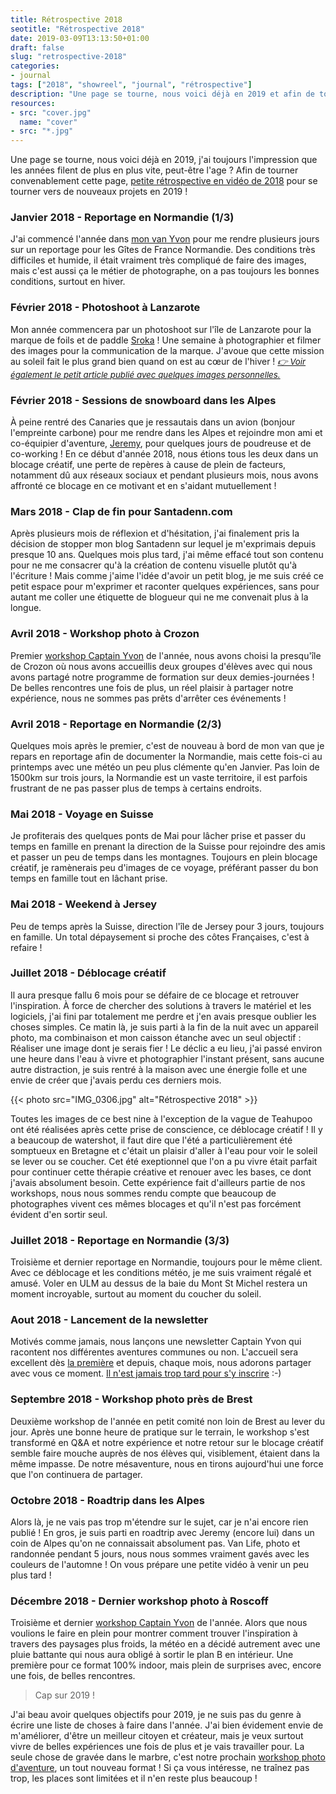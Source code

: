 ```yaml
---
title: Rétrospective 2018
seotitle: "Rétrospective 2018"
date: 2019-03-09T13:13:50+01:00
draft: false
slug: "retrospective-2018"
categories:
- journal
tags: ["2018", "showreel", "journal", "rétrospective"]
description: "Une page se tourne, nous voici déjà en 2019 et afin de tourner convenablement cette page, petite rétrospective de cette année 2018 !"
resources:
- src: "cover.jpg"
  name: "cover"
- src: "*.jpg"
---
```


Une page se tourne, nous voici déjà en 2019, j'ai toujours l'impression que les années filent de plus en plus vite, peut-être l'age ? Afin de tourner convenablement cette page, [petite rétrospective en vidéo de 2018](https://youtu.be/9llB4ImBS_o) pour se tourner vers de nouveaux projets en 2019 !

### Janvier 2018 - Reportage en Normandie (1/3)

J'ai commencé l'année dans [mon van Yvon](https://www.instagram.com/lifewithyvon/) pour me rendre plusieurs jours sur un reportage pour les Gîtes de France Normandie. Des conditions très difficiles et humide, il était vraiment très compliqué de faire des images, mais c'est aussi ça le métier de photographe, on a pas toujours les bonnes conditions, surtout en hiver.

### Février 2018 - Photoshoot à Lanzarote

Mon année commencera par un photoshoot sur l'île de Lanzarote pour la marque de foils et de paddle [Sroka](https://srokacompany.com/) ! Une semaine à photographier et filmer des images pour la communication de la marque. J'avoue que cette mission au soleil fait le plus grand bien quand on est au cœur de l'hiver ! <span style="font-size: 10pt;">_[👉 Voir également le petit article publié avec quelques images personnelles.](https://gregorymignard.com/une-semaine-a-lanzarote/)_</span>

### Février 2018 - Sessions de snowboard dans les Alpes

À peine rentré des Canaries que je ressautais dans un avion (bonjour l'empreinte carbone) pour me rendre dans les Alpes et rejoindre mon ami et co-équipier d'aventure, [Jeremy](http://www.jeremyjanin.com/), pour quelques jours de poudreuse et de co-working ! En ce début d'année 2018, nous étions tous les deux dans un blocage créatif, une perte de repères à cause de plein de facteurs, notamment dû aux réseaux sociaux et pendant plusieurs mois, nous avons affronté ce blocage en ce motivant et en s'aidant mutuellement !

### Mars 2018 - Clap de fin pour Santadenn.com

Après plusieurs mois de réflexion et d'hésitation, j'ai finalement pris la décision de stopper mon blog Santadenn sur lequel je m'exprimais depuis presque 10 ans. Quelques mois plus tard, j'ai même effacé tout son contenu pour ne me consacrer qu'à la création de contenu visuelle plutôt qu'à l'écriture ! Mais comme j'aime l'idée d'avoir un petit blog, je me suis créé ce petit espace pour m'exprimer et raconter quelques expériences, sans pour autant me coller une étiquette de blogueur qui ne me convenait plus à la longue.

### Avril 2018 - Workshop photo à Crozon

Premier [workshop Captain Yvon](http://captainyvon.fr/workshop-photo-aventure/) de l'année, nous avons choisi la presqu'île de Crozon où nous avons accueillis deux groupes d'élèves avec qui nous avons partagé notre programme de formation sur deux demies-journées ! De belles rencontres une fois de plus, un réel plaisir à partager notre expérience, nous ne sommes pas prêts d'arrêter ces événements !

### Avril 2018 - Reportage en Normandie (2/3)

Quelques mois après le premier, c'est de nouveau à bord de mon van que je repars en reportage afin de documenter la Normandie, mais cette fois-ci au printemps avec une météo un peu plus clémente qu'en Janvier. Pas loin de 1500km sur trois jours, la Normandie est un vaste territoire, il est parfois frustrant de ne pas passer plus de temps à certains endroits.

### Mai 2018 - Voyage en Suisse

Je profiterais des quelques ponts de Mai pour lâcher prise et passer du temps en famille en prenant la direction de la Suisse pour rejoindre des amis et passer un peu de temps dans les montagnes. Toujours en plein blocage créatif, je ramènerais peu d'images de ce voyage, préférant passer du bon temps en famille tout en lâchant prise.

### Mai 2018 - Weekend à Jersey

Peu de temps après la Suisse, direction l'île de Jersey pour 3 jours, toujours en famille. Un total dépaysement si proche des côtes Françaises, c'est à refaire !

### Juillet 2018 - Déblocage créatif

Il aura presque fallu 6 mois pour se défaire de ce blocage et retrouver l'inspiration. À force de chercher des solutions à travers le matériel et les logiciels, j'ai fini par totalement me perdre et j'en avais presque oublier les choses simples. Ce matin là, je suis parti à la fin de la nuit avec un appareil photo, ma combinaison et mon caisson étanche avec un seul objectif : Réaliser une image dont je serais fier ! Le déclic a eu lieu, j'ai passé environ une heure dans l'eau à vivre et photographier l'instant présent, sans aucune autre distraction, je suis rentré à la maison avec une énergie folle et une envie de créer que j'avais perdu ces derniers mois.

{{< photo src="IMG_0306.jpg" alt="Rétrospective 2018" >}}

Toutes les images de ce best nine à l'exception de la vague de Teahupoo ont été réalisées après cette prise de conscience, ce déblocage créatif ! Il y a beaucoup de watershot, il faut dire que l'été a particulièrement été somptueux en Bretagne et c'était un plaisir d'aller à l'eau pour voir le soleil se lever ou se coucher. Cet été exeptionnel que l'on a pu vivre était parfait pour continuer cette thérapie créative et renouer avec les bases, ce dont j'avais absolument besoin. Cette expérience fait d'ailleurs partie de nos workshops, nous nous sommes rendu compte que beaucoup de photographes vivent ces mêmes blocages et qu'il n'est pas forcément évident d'en sortir seul.

### Juillet 2018 - Reportage en Normandie (3/3)

Troisième et dernier reportage en Normandie, toujours pour le même client. Avec ce déblocage et les conditions météo, je me suis vraiment régalé et amusé. Voler en ULM au dessus de la baie du Mont St Michel restera un moment incroyable, surtout au moment du coucher du soleil.

### Aout 2018 - Lancement de la newsletter

Motivés comme jamais, nous lançons une newsletter Captain Yvon qui racontent nos différentes aventures communes ou non. L'accueil sera excellent dès [la première](https://us19.campaign-archive.com/?u=17535640866d80f42cc6ac276&id=d4177458d9) et depuis, chaque mois, nous adorons partager avec vous ce moment. [Il n'est jamais trop tard pour s'y inscrire](http://captainyvon.fr/newsletter/) :-)

### Septembre 2018 - Workshop photo près de Brest

Deuxième workshop de l'année en petit comité non loin de Brest au lever du jour. Après une bonne heure de pratique sur le terrain, le workshop s'est transformé en Q&A et notre expérience et notre retour sur le blocage créatif semble faire mouche auprès de nos élèves qui, visiblement, étaient dans la même impasse. De notre mésaventure, nous en tirons aujourd'hui une force que l'on continuera de partager.

### Octobre 2018 - Roadtrip dans les Alpes

Alors là, je ne vais pas trop m'étendre sur le sujet, car je n'ai encore rien publié ! En gros, je suis parti en roadtrip avec Jeremy (encore lui) dans un coin de Alpes qu'on ne connaissait absolument pas. Van Life, photo et randonnée pendant 5 jours, nous nous sommes vraiment gavés avec les couleurs de l'automne ! On vous prépare une petite vidéo à venir un peu plus tard !

### Décembre 2018 - Dernier workshop photo à Roscoff

Troisième et dernier [workshop Captain Yvon](http://captainyvon.fr/workshop-photo-aventure/) de l'année. Alors que nous voulions le faire en plein pour montrer comment trouver l'inspiration à travers des paysages plus froids, la météo en a décidé autrement avec une pluie battante qui nous aura obligé à sortir le plan B en intérieur. Une première pour ce format 100% indoor, mais plein de surprises avec, encore une fois, de belles rencontres.

> Cap sur 2019 !

J'ai beau avoir quelques objectifs pour 2019, je ne suis pas du genre à écrire une liste de choses à faire dans l'année. J'ai bien évidement envie de m'améliorer, d'être un meilleur citoyen et créateur, mais je veux surtout vivre de belles expériences une fois de plus et je vais travailler pour. La seule chose de gravée dans le marbre, c'est notre prochain [workshop photo d'aventure](http://captainyvon.fr/workshop-photo-aventure/workshop-photo-aventure-canoe-et-bivouac-sur-la-loire/), un tout nouveau format ! Si ça vous intéresse, ne traînez pas trop, les places sont limitées et il n'en reste plus beaucoup !
